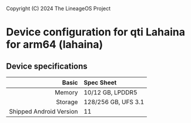 Copyright (C) 2024 The LineageOS Project

Device configuration for qti Lahaina for arm64 (lahaina)
=========================================

## Device specifications

Basic   | Spec Sheet
-------:|:-------------------------
Memory  | 10/12 GB, LPDDR5
Storage | 128/256 GB, UFS 3.1
Shipped Android Version | 11
